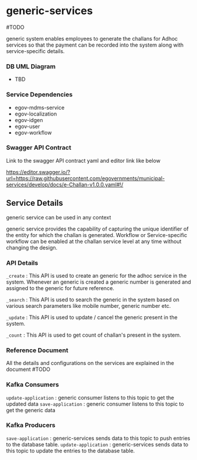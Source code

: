 # generic-services

#TODO

generic system enables employees to generate the challans for Adhoc services so that the payment can be recorded into the system along with service-specific details.

### DB UML Diagram

- TBD

### Service Dependencies

- egov-mdms-service
- egov-localization
- egov-idgen
- egov-user
- egov-workflow

### Swagger API Contract

Link to the swagger API contract yaml and editor link like below

https://editor.swagger.io/?url=https://raw.githubusercontent.com/egovernments/municipal-services/develop/docs/e-Challan-v1.0.0.yaml#!/


## Service Details

generic service can be used in any context

generic service provides the capability of capturing the unique identifier of the entity for which the challan is generated.
Workflow or Service-specific workflow can be enabled at the challan service level at any time without changing the design.

### API Details

`_create` : This API is used to create an generic for the adhoc service in the system. Whenever an generic is created a generic number is generated and assigned to the generic for future reference.

`_search` : This API is used to search the generic in the system based on various search parameters like mobile number, generic number etc.

`_update` : This API is used to update / cancel the generic present in the system.

`_count`  : This API is used to get count of challan's present in the system.


### Reference Document

All the details and configurations on the services are explained in the document #TODO

### Kafka Consumers

`update-application` : generic consumer listens to this topic to get the updated data
`save-application` : generic consumer listens to this topic to get the generic data

### Kafka Producers

`save-application` : generic-services sends data to this topic to push entries to the database table.
`update-application` : generic-services sends data to this topic to update the entries to the database table.
